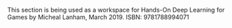 This section is being used as a workspace for Hands-On Deep Learning for Games by Micheal Lanham, March 2019. ISBN: 9781788994071
